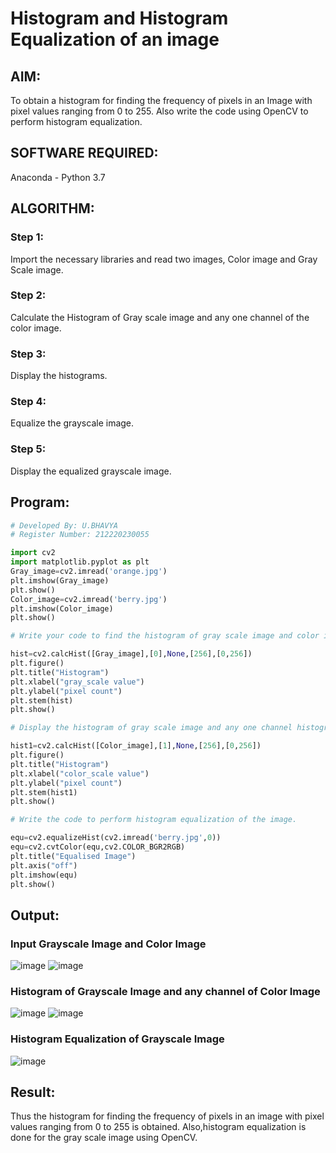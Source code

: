 # Histogram and Histogram Equalization of an image
## AIM:
To obtain a histogram for finding the frequency of pixels in an Image with pixel values ranging from 0 to 255. Also write the code using OpenCV to perform histogram equalization.

## SOFTWARE REQUIRED:
Anaconda - Python 3.7

## ALGORITHM:
### Step 1:
Import the necessary libraries and read two images, Color image and Gray Scale image.
### Step 2:
Calculate the Histogram of Gray scale image and any one channel of the color image.
### Step 3:
Display the histograms.
### Step 4:
Equalize the grayscale image.
### Step 5:
Display the equalized grayscale image.

## Program:
```python
# Developed By: U.BHAVYA
# Register Number: 212220230055

import cv2
import matplotlib.pyplot as plt
Gray_image=cv2.imread('orange.jpg')
plt.imshow(Gray_image)
plt.show()
Color_image=cv2.imread('berry.jpg')
plt.imshow(Color_image)
plt.show()

# Write your code to find the histogram of gray scale image and color image channels.

hist=cv2.calcHist([Gray_image],[0],None,[256],[0,256])
plt.figure()
plt.title("Histogram")
plt.xlabel("gray_scale value")
plt.ylabel("pixel count")
plt.stem(hist)
plt.show()

# Display the histogram of gray scale image and any one channel histogram from color image

hist1=cv2.calcHist([Color_image],[1],None,[256],[0,256])
plt.figure()
plt.title("Histogram")
plt.xlabel("color_scale value")
plt.ylabel("pixel count")
plt.stem(hist1)
plt.show()

# Write the code to perform histogram equalization of the image. 

equ=cv2.equalizeHist(cv2.imread('berry.jpg',0))
equ=cv2.cvtColor(equ,cv2.COLOR_BGR2RGB)
plt.title("Equalised Image")
plt.axis("off")
plt.imshow(equ)
plt.show()

```
## Output:
### Input Grayscale Image and Color Image

![image](https://user-images.githubusercontent.com/75235293/165235029-f44cb349-8ac2-43d2-9805-b05bff4ee774.png)
![image](https://user-images.githubusercontent.com/75235293/165235096-9fec778e-78fe-4844-aca2-4d578efeda50.png)

### Histogram of Grayscale Image and any channel of Color Image

![image](https://user-images.githubusercontent.com/75235293/165235183-89311cea-ea27-492e-a273-7ee6153aa566.png)
![image](https://user-images.githubusercontent.com/75235293/165235230-fed8dd82-508c-483d-a45a-a0c0c30a8975.png)

### Histogram Equalization of Grayscale Image

![image](https://user-images.githubusercontent.com/75235293/165235269-e8a57c72-3e3c-4f43-9260-09668eaa3b17.png)


## Result:

Thus the histogram for finding the frequency of pixels in an image with pixel values ranging from 0 to 255 is obtained. Also,histogram equalization is done for the gray scale image using OpenCV.
